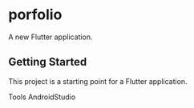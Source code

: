 # porfolio

A new Flutter application.

## Getting Started

This project is a starting point for a Flutter application.

Tools
AndroidStudio

